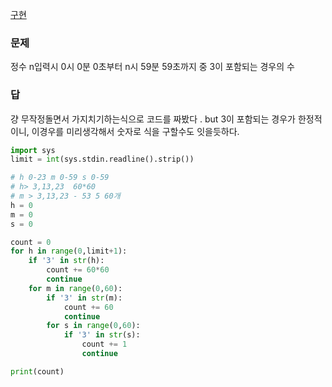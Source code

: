 [구현](구현.md)
### 문제
정수 n입력시 0시 0분 0초부터 n시 59분 59초까지 중 3이 포함되는 경우의 수
### 답
걍 무작정돌면서 가지치기하는식으로  코드를 짜봤다 .
 but 3이 포함되는 경우가 한정적이니, 이경우를 미리생각해서 숫자로 식을 구할수도 잇을듯하다.

```python
import sys
limit = int(sys.stdin.readline().strip())

# h 0-23 m 0-59 s 0-59
# h> 3,13,23  60*60
# m > 3,13,23 - 53 5 60개
h = 0
m = 0
s = 0

count = 0 
for h in range(0,limit+1):
    if '3' in str(h):
        count += 60*60
        continue
    for m in range(0,60):
        if '3' in str(m):
            count += 60
            continue
        for s in range(0,60):
            if '3' in str(s):
                count += 1
                continue

print(count)

```